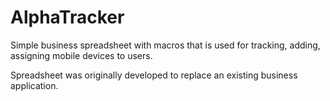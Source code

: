 # AlphaTracker
Simple business spreadsheet with macros that is used for tracking, adding, assigning mobile devices to users.

Spreadsheet was originally developed to replace an existing business application.
